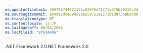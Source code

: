 ```yaml
---
ms.openlocfilehash: 488751744921131c82976d71771e575b39412c3d
ms.sourcegitcommit: ad4d92dce894592a259721a1571b1d8736abacdb
ms.translationtype: MT
ms.contentlocale: ja-JP
ms.lasthandoff: 08/04/2020
ms.locfileid: "87634406"
---
```

<span data-ttu-id="d6cfd-101">.NET Framework 2.0</span><span class="sxs-lookup"><span data-stu-id="d6cfd-101">.NET Framework 2.0</span></span>
